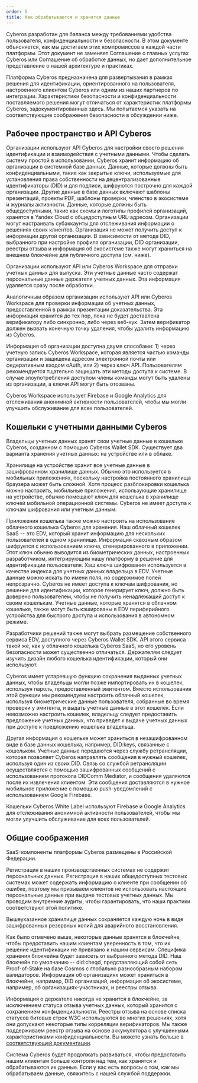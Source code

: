 ```yaml
---
order: 5
title: Как обрабатываются и хранятся данные
---
```


Cyberos разработан для баланса между требованиями удобства пользователя, конфиденциальности и безопасности. В этом документе объясняется, как мы достигаем этих компромиссов в каждой части платформы. Этот документ не заменяет Соглашение о главных услугах Cyberos или Соглашение об обработке данных, но дает дополнительное представление о нашей архитектуре и практиках.

Платформа Cyberos предназначена для развертывания в рамках решения для идентификации, ориентированного на пользователя, настроенного клиентом Cyberos или одним из наших партнеров по интеграции. Характеристики безопасности и конфиденциальности поставляемого решения могут отличаться от характеристик платформы Cyberos, задокументированных здесь. Мы попытаемся указать на соответствующие соображения безопасности в обсуждении ниже.

## **Рабочее пространство и API Cyberos**

Организации используют API Cyberos для настройки своего решения идентификации и взаимодействия с учетными данными. Чтобы сделать систему простой в использовании, Cyberos хранит информацию об организации в системной базе данных. Данные, которые должны быть конфиденциальными, такие как закрытые ключи, используемые для установления права собственности на децентрализованные идентификаторы (DID) и для подписи, шифруются построчно для каждой организации. Другие данные в базе данных включают шаблоны презентаций, проекты PDF, шаблоны проверки, членство в экосистеме и журналы активности. Данные, которые должны быть общедоступными, такие как схемы и логотипы профилей организаций, хранятся в Yandex Cloud с общедоступным URL-адресом. Организации могут настраивать субаккаунты для отслеживания информации о решениях своих клиентов. Организация не может получить доступ к информации другой организации. В зависимости от метода DID, выбранного при настройке профиля организации, DID организации, реестры отзыва и информация об экосистеме также могут храниться на внешнем блокчейне для публичного доступа (см. ниже).

Организации используют API или Cyberos Workspace для отправки учетных данных для выпуска. Эти учетные данные часто содержат персональные данные держателя учетных данных. Эта информация удаляется сразу после обработки.

Аналогичным образом организации используют API или Cyberos Workspace для проверки информации об учетных данных, предоставленной в рамках презентации доказательства. Эта информация хранится до тех пор, пока не будет доставлена ​​верификатору либо синхронно, либо через веб-хук. Затем верификатор должен вызвать конечную точку удаления, чтобы удалить информацию из Cyberos.

Информация об организации доступна двумя способами: 1) через учетную запись Cyberos Workspace, которая является частью команды организации и защищена адресом электронной почты или федеративным входом oAuth, или 2) через ключ API. Пользователям рекомендуется тщательно защищать эти методы доступа к системе. В случае злоупотребления доступом члены команды могут быть удалены из организации, а ключи API могут быть отозваны.

Cyberos Workspace использует Firebase и Google Analytics для отслеживания анонимной активности пользователей, чтобы мы могли улучшить обслуживание для всех пользователей.

## **Кошельки с учетными данными Cyberos**

Владельцы учетных данных хранят свои учетные данные в кошельке Cyberos, созданном с помощью Cyberos Wallet SDK. Существует два варианта хранения учетных данных: на устройстве или в облаке.

Хранилище на устройстве хранит все учетные данные в зашифрованном хранилище данных. Обычно это используется в мобильных приложениях, поскольку настройка постоянного хранилища браузера может быть сложной. Хотя процесс разблокировки кошелька можно настроить, мобильные приложения, использующие хранилище на устройстве, обычно помещают ключ для кошелька в хранилище ключей мобильной операционной системы. Cyberos не имеет доступа к ключам шифрования или учетным данным.

Приложения кошелька также можно настроить на использование облачного кошелька Cyberos для хранения. Наш облачный кошелек SaaS -- это EDV, который хранит информацию для нескольких пользователей в одном хранилище. Информация сквозным образом шифруется с использованием ключа, сгенерированного в приложении. Этот ключ обычно выводится из биометрических данных, настроенных разработчиком, интегрирующим нашу платформу в решение для идентификации пользователя. Хэш ключа шифрования используется в качестве индекса для учетных данных владельца в EDV. Учетные данные можно искать по имени поля, но содержимое полей непрозрачно. Cyberos не имеет доступа к ключам шифрования, но решение для идентификации, которое генерирует ключ, должно быть доверено пользователем, чтобы не получить ненадлежащий доступ к своим кошелькам. Учетные данные, которые хранятся в облачном кошельке, также могут быть кэшированы в EDV периферийного устройства для быстрого доступа и использования в автономном режиме.

Разработчики решений также могут выбрать размещение собственного сервиса EDV, доступного через Cyberos Wallet SDK. API этого сервиса такой же, как у облачного кошелька Cyberos SaaS, но его уровень безопасности может существенно отличаться. Держателям следует изучить дизайн любого кошелька идентификации, который они используют.

Cyberos имеет устаревшую функцию сохранения выданных учетных данных, чтобы владельцы могли позже импортировать их в кошелек, используя пароль, предоставленный эмитентом. Вместо использования этой функции мы рекомендуем настроить облачный кошелек, используя биометрические данные пользователя, собранные во время проверки у эмитента, и выдать учетные данные в этот кошелек. Если невозможно настроить кошелек, владельцу следует предоставить предложение учетных данных, что приведет к выдаче учетных данных при доступе к предложению кошелька владельца.

Другая информация о кошельке может храниться в незашифрованном виде в базе данных кошелька, например, DID:keys, связанные с кошельком. Учетные данные передаются через службу ретрансляции, которая позволяет Cyberos направлять сообщения в нужный кошелек, используя один из своих DID. Связь со службой ретрансляции осуществляется с помощью зашифрованных сообщений с использованием протокола DIDComm Mediator, и сообщения удаляются после их извлечения клиентом. Эти сообщения доставляются в нужное мобильное приложение с помощью push-уведомлений с использованием Google Firebase.

Кошельки Cyberos White Label используют Firebase и Google Analytics для отслеживания анонимной активности пользователей, чтобы мы могли улучшить обслуживание для всех пользователей.

## **Общие соображения**

SaaS-компоненты платформы Cyberos размещены в Российской Федерации. 

Регистрация в наших производственных системах не содержит персональных данных. Регистрация в наших общедоступных тестовых системах может содержать информацию о клиенте при сообщении об ошибке, поэтому мы призываем клиентов не использовать настоящие персональные данные при выдаче тестовых учетных данных. Мы проводим внутренние аудиты, чтобы гарантировать, что наши практики соответствуют этой политике.

Вышеуказанное хранилище данных сохраняется каждую ночь в виде зашифрованных резервных копий для аварийного восстановления.

Как было отмечено выше, некоторые данные хранятся в блокчейне, чтобы предоставить нашим клиентам уверенность в том, что их решение идентификации не привязано к нашим сервисам. Специфика хранения блокчейна будет зависеть от выбранного метода DID. Наш блокчейн по умолчанию -- did:cheqd, представляющий собой сеть Proof-of-Stake на базе Cosmos с глобально разнообразным набором валидаторов. Информация об организациях может храниться в блокчейне, например, DID организаций, информация об экосистеме, например, об организациях-участниках, и реестры отзыва.

Информация о держателе никогда не хранится в блокчейне, за исключением статуса отзыва учетных данных, который хранится с сохранением конфиденциальности. Реестры отзыва на основе списка статусов битовых строк W3C используются во многих решениях, хотя они допускают некоторые типы корреляции верификаторов. Мы также поддерживаем реестр отзыва на основе аккумулятора с улучшенными характеристиками конфиденциальности. Вы можете узнать больше в [соответствующей документации](./../cyberos-workspace/otzyv-uchetnykh-dannykh).

Система Cyberos будет продолжать развиваться, чтобы предоставить нашим клиентам больше контроля над тем, как хранятся и обрабатываются их данные. Если у вас есть вопросы о том, как мы обрабатываем данные, свяжитесь с нашей службой поддержки.